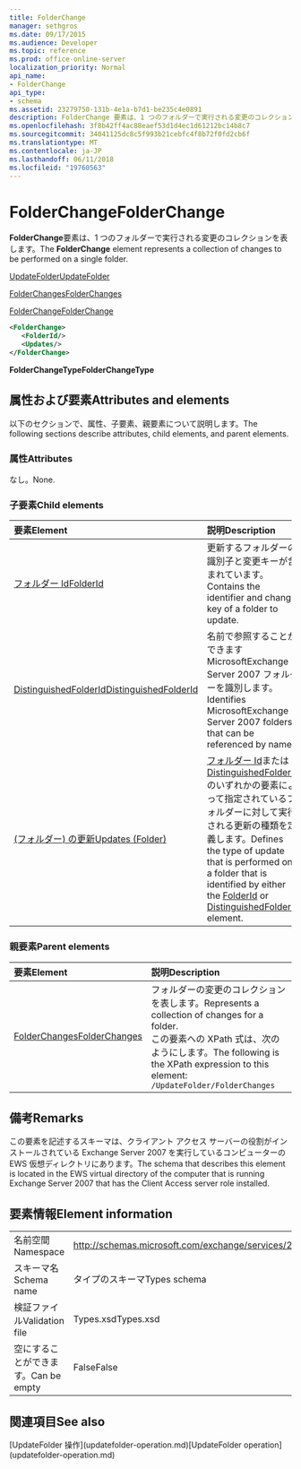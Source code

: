 ```yaml
---
title: FolderChange
manager: sethgros
ms.date: 09/17/2015
ms.audience: Developer
ms.topic: reference
ms.prod: office-online-server
localization_priority: Normal
api_name:
- FolderChange
api_type:
- schema
ms.assetid: 23279750-131b-4e1a-b7d1-be235c4e0891
description: FolderChange 要素は、1 つのフォルダーで実行される変更のコレクションを表します。
ms.openlocfilehash: 3f8b42ff4ac88eaef53d1d4ec1d61212bc14b8c7
ms.sourcegitcommit: 34041125dc8c5f993b21cebfc4f8b72f0fd2cb6f
ms.translationtype: MT
ms.contentlocale: ja-JP
ms.lasthandoff: 06/11/2018
ms.locfileid: "19760563"
---
```

# <a name="folderchange"></a><span data-ttu-id="bf4b2-103">FolderChange</span><span class="sxs-lookup"><span data-stu-id="bf4b2-103">FolderChange</span></span>

<span data-ttu-id="bf4b2-104">**FolderChange**要素は、1 つのフォルダーで実行される変更のコレクションを表します。</span><span class="sxs-lookup"><span data-stu-id="bf4b2-104">The **FolderChange** element represents a collection of changes to be performed on a single folder.</span></span> 
  
[<span data-ttu-id="bf4b2-105">UpdateFolder</span><span class="sxs-lookup"><span data-stu-id="bf4b2-105">UpdateFolder</span></span>](updatefolder.md)
  
[<span data-ttu-id="bf4b2-106">FolderChanges</span><span class="sxs-lookup"><span data-stu-id="bf4b2-106">FolderChanges</span></span>](folderchanges.md)
  
[<span data-ttu-id="bf4b2-107">FolderChange</span><span class="sxs-lookup"><span data-stu-id="bf4b2-107">FolderChange</span></span>](folderchange.md)
  
```xml
<FolderChange>
   <FolderId/>
   <Updates/>
</FolderChange>
```

 <span data-ttu-id="bf4b2-108">**FolderChangeType**</span><span class="sxs-lookup"><span data-stu-id="bf4b2-108">**FolderChangeType**</span></span>
## <a name="attributes-and-elements"></a><span data-ttu-id="bf4b2-109">属性および要素</span><span class="sxs-lookup"><span data-stu-id="bf4b2-109">Attributes and elements</span></span>

<span data-ttu-id="bf4b2-110">以下のセクションで、属性、子要素、親要素について説明します。</span><span class="sxs-lookup"><span data-stu-id="bf4b2-110">The following sections describe attributes, child elements, and parent elements.</span></span>
  
### <a name="attributes"></a><span data-ttu-id="bf4b2-111">属性</span><span class="sxs-lookup"><span data-stu-id="bf4b2-111">Attributes</span></span>

<span data-ttu-id="bf4b2-112">なし。</span><span class="sxs-lookup"><span data-stu-id="bf4b2-112">None.</span></span>
  
### <a name="child-elements"></a><span data-ttu-id="bf4b2-113">子要素</span><span class="sxs-lookup"><span data-stu-id="bf4b2-113">Child elements</span></span>

|<span data-ttu-id="bf4b2-114">**要素**</span><span class="sxs-lookup"><span data-stu-id="bf4b2-114">**Element**</span></span>|<span data-ttu-id="bf4b2-115">**説明**</span><span class="sxs-lookup"><span data-stu-id="bf4b2-115">**Description**</span></span>|
|:-----|:-----|
|[<span data-ttu-id="bf4b2-116">フォルダー Id</span><span class="sxs-lookup"><span data-stu-id="bf4b2-116">FolderId</span></span>](folderid.md) <br/> |<span data-ttu-id="bf4b2-117">更新するフォルダーの識別子と変更キーが含まれています。</span><span class="sxs-lookup"><span data-stu-id="bf4b2-117">Contains the identifier and change key of a folder to update.</span></span>  <br/> |
|[<span data-ttu-id="bf4b2-118">DistinguishedFolderId</span><span class="sxs-lookup"><span data-stu-id="bf4b2-118">DistinguishedFolderId</span></span>](distinguishedfolderid.md) <br/> |<span data-ttu-id="bf4b2-119">名前で参照することができます MicrosoftExchange Server 2007 フォルダーを識別します。</span><span class="sxs-lookup"><span data-stu-id="bf4b2-119">Identifies MicrosoftExchange Server 2007 folders that can be referenced by name.</span></span>  <br/> |
|[<span data-ttu-id="bf4b2-120">(フォルダー) の更新</span><span class="sxs-lookup"><span data-stu-id="bf4b2-120">Updates (Folder)</span></span>](updates-folder.md) <br/> |<span data-ttu-id="bf4b2-121">[フォルダー Id](folderid.md)または[DistinguishedFolderId](distinguishedfolderid.md)のいずれかの要素によって指定されているフォルダーに対して実行される更新の種類を定義します。</span><span class="sxs-lookup"><span data-stu-id="bf4b2-121">Defines the type of update that is performed on a folder that is identified by either the [FolderId](folderid.md) or [DistinguishedFolderId](distinguishedfolderid.md) element.</span></span>  <br/> |
   
### <a name="parent-elements"></a><span data-ttu-id="bf4b2-122">親要素</span><span class="sxs-lookup"><span data-stu-id="bf4b2-122">Parent elements</span></span>

|<span data-ttu-id="bf4b2-123">**要素**</span><span class="sxs-lookup"><span data-stu-id="bf4b2-123">**Element**</span></span>|<span data-ttu-id="bf4b2-124">**説明**</span><span class="sxs-lookup"><span data-stu-id="bf4b2-124">**Description**</span></span>|
|:-----|:-----|
|[<span data-ttu-id="bf4b2-125">FolderChanges</span><span class="sxs-lookup"><span data-stu-id="bf4b2-125">FolderChanges</span></span>](folderchanges.md) <br/> |<span data-ttu-id="bf4b2-126">フォルダーの変更のコレクションを表します。</span><span class="sxs-lookup"><span data-stu-id="bf4b2-126">Represents a collection of changes for a folder.</span></span>  <br/> <span data-ttu-id="bf4b2-127">この要素への XPath 式は、次のようにします。</span><span class="sxs-lookup"><span data-stu-id="bf4b2-127">The following is the XPath expression to this element:</span></span>  <br/>  `/UpdateFolder/FolderChanges` <br/> |
   
## <a name="remarks"></a><span data-ttu-id="bf4b2-128">備考</span><span class="sxs-lookup"><span data-stu-id="bf4b2-128">Remarks</span></span>

<span data-ttu-id="bf4b2-129">この要素を記述するスキーマは、クライアント アクセス サーバーの役割がインストールされている Exchange Server 2007 を実行しているコンピューターの EWS 仮想ディレクトリにあります。</span><span class="sxs-lookup"><span data-stu-id="bf4b2-129">The schema that describes this element is located in the EWS virtual directory of the computer that is running Exchange Server 2007 that has the Client Access server role installed.</span></span>
  
## <a name="element-information"></a><span data-ttu-id="bf4b2-130">要素情報</span><span class="sxs-lookup"><span data-stu-id="bf4b2-130">Element information</span></span>

|||
|:-----|:-----|
|<span data-ttu-id="bf4b2-131">名前空間</span><span class="sxs-lookup"><span data-stu-id="bf4b2-131">Namespace</span></span>  <br/> |http://schemas.microsoft.com/exchange/services/2006/types  <br/> |
|<span data-ttu-id="bf4b2-132">スキーマ名</span><span class="sxs-lookup"><span data-stu-id="bf4b2-132">Schema name</span></span>  <br/> |<span data-ttu-id="bf4b2-133">タイプのスキーマ</span><span class="sxs-lookup"><span data-stu-id="bf4b2-133">Types schema</span></span>  <br/> |
|<span data-ttu-id="bf4b2-134">検証ファイル</span><span class="sxs-lookup"><span data-stu-id="bf4b2-134">Validation file</span></span>  <br/> |<span data-ttu-id="bf4b2-135">Types.xsd</span><span class="sxs-lookup"><span data-stu-id="bf4b2-135">Types.xsd</span></span>  <br/> |
|<span data-ttu-id="bf4b2-136">空にすることができます。</span><span class="sxs-lookup"><span data-stu-id="bf4b2-136">Can be empty</span></span>  <br/> |<span data-ttu-id="bf4b2-137">False</span><span class="sxs-lookup"><span data-stu-id="bf4b2-137">False</span></span>  <br/> |
   
## <a name="see-also"></a><span data-ttu-id="bf4b2-138">関連項目</span><span class="sxs-lookup"><span data-stu-id="bf4b2-138">See also</span></span>



<span data-ttu-id="bf4b2-139">
  [UpdateFolder 操作](updatefolder-operation.md)</span><span class="sxs-lookup"><span data-stu-id="bf4b2-139">[UpdateFolder operation](updatefolder-operation.md)</span></span>

